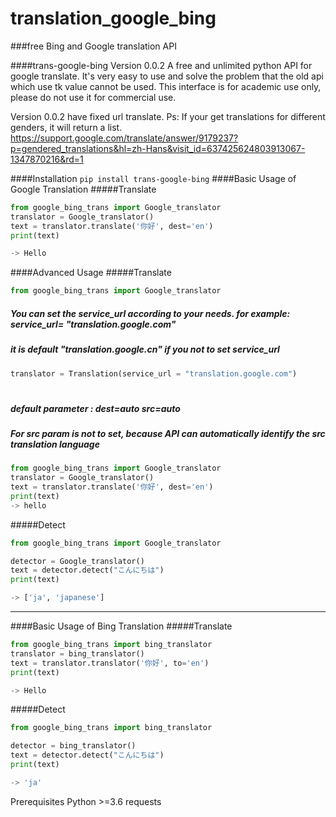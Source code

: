 # translation_google_bing
###free Bing and Google translation API


####trans-google-bing
Version 0.0.2
A free and unlimited python API for google translate.
It's very easy to use and solve the problem that the old api which use tk value cannot be used.
This interface is for academic use only, please do not use it for commercial use.

Version 0.0.2 have fixed url translate. Ps: If your get translations for different genders, it will return a list. https://support.google.com/translate/answer/9179237?p=gendered_translations&hl=zh-Hans&visit_id=637425624803913067-1347870216&rd=1

####Installation
```pip install trans-google-bing```
####Basic Usage of Google Translation
#####Translate
```python
from google_bing_trans import Google_translator 
translator = Google_translator()
text = translator.translate('你好', dest='en')
print(text)

-> Hello
```


####Advanced Usage
#####Translate
```python
from google_bing_trans import Google_translator 
```

##### You can set the service_url according to your needs. for example: service_url= "translation.google.com"
#####  it is default "translation.google.cn" if you not to set service_url
```python 
translator = Translation(service_url = "translation.google.com")  
```
# <Translate text="hello" dest=en src=zh>  
#####  default parameter : dest=auto src=auto 
#####  For src param is not to set, because API can automatically identify the src translation language
```python
from google_bing_trans import Google_translator
translator = Google_translator()
text = translator.translate('你好', dest='en')
print(text)
-> hello
```
#####Detect
```python
from google_bing_trans import Google_translator

detector = Google_translator() 
text = detector.detect("こんにちは")
print(text)

-> ['ja', 'japanese']
```
---
####Basic Usage of Bing Translation
#####Translate
```python
from google_bing_trans import bing_translator 
translator = bing_translator()
text = translator.translator('你好', to='en')
print(text)

-> Hello
```

#####Detect
```python
from google_bing_trans import bing_translator

detector = bing_translator() 
text = detector.detect("こんにちは")
print(text)

-> 'ja'
```

Prerequisites
Python >=3.6
requests

